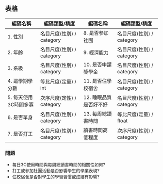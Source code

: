 ## 表格 ##
| 編碼名稱 | 編碼類型/精度 | 編碼名稱 | 編碼類型/精度 |
| -------- | ------------- | -------- | ------------- |
| 1. 性別 | 名目尺度(性別) / category | 8. 是否參加社團 | 名目尺度(性別) / category |
| 2. 年齡 | 名目尺度(性別) / category | 9. 經濟能力 | 名目尺度(性別) / category |
| 3. 系級 | 名目尺度(性別) / category | 10. 是否申請獎學金 | 名目尺度(性別) / category |
| 4. 這學期學分數 | 等比尺度(定量) / int | 11. 是否住學校宿舍 | 名目尺度(性別) / category |
| 5. 每天使用3C時間多寡 | 次序尺度(定性) / category | 12. 睡眠品質是否好不好 | 名目尺度(性別) / category |
| 6. 是否單身 | 名目尺度(性別) / category | 13. 每周總讀書時間 | 等比尺度(定量) / float |
| 7. 是否打工 | 名目尺度(性別) / category | 讀書時間高低程度 | 次序尺度(性別) / category |
### 問題 ###
* 每日3C使用時間與每周總讀書時間的相關性如何?  
* 打工或參加社團活動是否影響學生的學業表現?  
* 住校宿舍是否對學生的學習習慣或成績有影響?  
